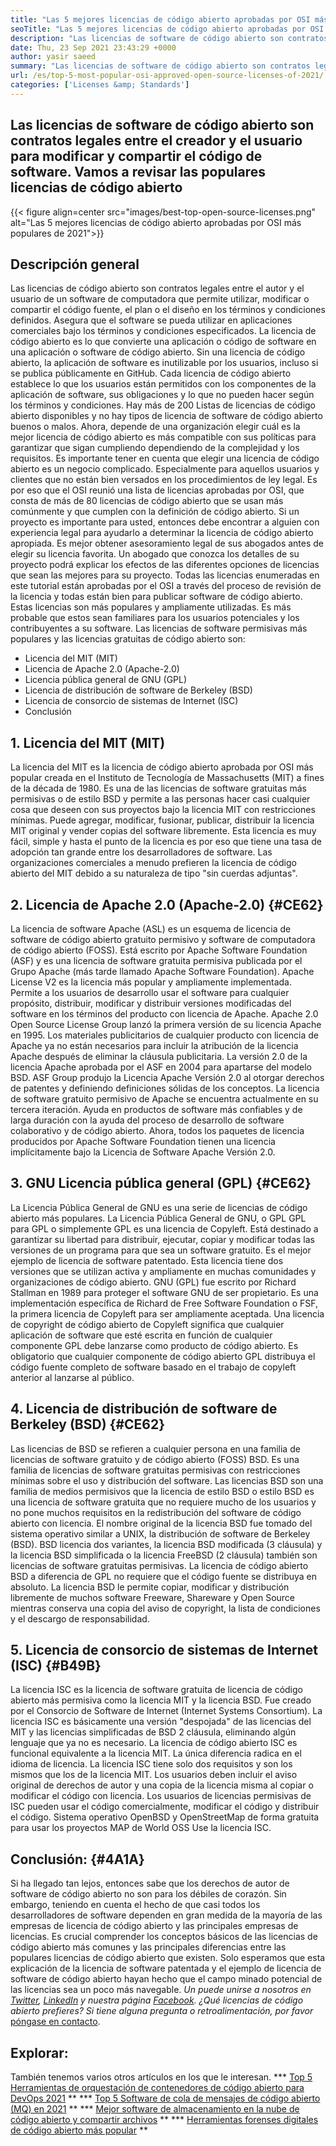 ```yaml
---
title: "Las 5 mejores licencias de código abierto aprobadas por OSI más populares de 2021" 
seoTitle: "Las 5 mejores licencias de código abierto aprobadas por OSI más populares de 2021" 
description: "Las licencias de software de código abierto son contratos legales entre el creador y el usuario para modificar y compartir el código de software. Revisemos licencias populares de código abierto" 
date: Thu, 23 Sep 2021 23:43:29 +0000
author: yasir saeed
summary: "Las licencias de software de código abierto son contratos legales entre el creador y el usuario para modificar y compartir el código de software. Vamos a revisar las populares licencias de código abierto" 
url: /es/top-5-most-popular-osi-approved-open-source-licenses-of-2021/
categories: ['Licenses &amp; Standards']
---
```


## Las licencias de software de código abierto son contratos legales entre el creador y el usuario para modificar y compartir el código de software. Vamos a revisar las populares licencias de código abierto

{{< figure align=center src="images/best-top-open-source-licenses.png" alt="Las 5 mejores licencias de código abierto aprobadas por OSI más populares de 2021">}}


## **Descripción general**
Las licencias de código abierto son contratos legales entre el autor y el usuario de un software de computadora que permite utilizar, modificar o compartir el código fuente, el plan o el diseño en los términos y condiciones definidos. Asegura que el software se pueda utilizar en aplicaciones comerciales bajo los términos y condiciones especificados. La licencia de código abierto es lo que convierte una aplicación o código de software en una aplicación o software de código abierto. Sin una licencia de código abierto, la aplicación de software es inutilizable por los usuarios, incluso si se publica públicamente en GitHub. Cada licencia de código abierto establece lo que los usuarios están permitidos con los componentes de la aplicación de software, sus obligaciones y lo que no pueden hacer según los términos y condiciones.
Hay más de 200 Listas de licencias de código abierto disponibles y no hay tipos de licencia de software de código abierto buenos o malos. Ahora, depende de una organización elegir cuál es la mejor licencia de código abierto es más compatible con sus políticas para garantizar que sigan cumpliendo dependiendo de la complejidad y los requisitos. Es importante tener en cuenta que elegir una licencia de código abierto es un negocio complicado. Especialmente para aquellos usuarios y clientes que no están bien versados ​​en los procedimientos de ley legal. Es por eso que el OSI reunió una lista de licencias aprobadas por OSI, que consta de más de 80 licencias de código abierto que se usan más comúnmente y que cumplen con la definición de código abierto.
Si un proyecto es importante para usted, entonces debe encontrar a alguien con experiencia legal para ayudarlo a determinar la licencia de código abierto apropiada. Es mejor obtener asesoramiento legal de sus abogados antes de elegir su licencia favorita. Un abogado que conozca los detalles de su proyecto podrá explicar los efectos de las diferentes opciones de licencias que sean las mejores para su proyecto. Todas las licencias enumeradas en este tutorial están aprobadas por el OSI a través del proceso de revisión de la licencia y todas están bien para publicar software de código abierto. Estas licencias son más populares y ampliamente utilizadas. Es más probable que estos sean familiares para los usuarios potenciales y los contribuyentes a su software. Las licencias de software permisivas más populares y las licencias gratuitas de código abierto son:
  * Licencia del MIT (MIT)
  * Licencia de Apache 2.0 (Apache-2.0)
  * Licencia pública general de GNU (GPL)
  * Licencia de distribución de software de Berkeley (BSD)
  * Licencia de consorcio de sistemas de Internet (ISC)
  * Conclusión

## 1. Licencia del MIT (MIT)
La licencia del MIT es la licencia de código abierto aprobada por OSI más popular creada en el Instituto de Tecnología de Massachusetts (MIT) a fines de la década de 1980. Es una de las licencias de software gratuitas más permisivas o de estilo BSD y permite a las personas hacer casi cualquier cosa que deseen con sus proyectos bajo la licencia MIT con restricciones mínimas.
Puede agregar, modificar, fusionar, publicar, distribuir la licencia MIT original y vender copias del software libremente. Esta licencia es muy fácil, simple y hasta el punto de la licencia es por eso que tiene una tasa de adopción tan grande entre los desarrolladores de software. Las organizaciones comerciales a menudo prefieren la licencia de código abierto del MIT debido a su naturaleza de tipo "sin cuerdas adjuntas".

## 2. Licencia de Apache 2.0 (Apache-2.0) {#CE62}
La licencia de software Apache (ASL) es un esquema de licencia de software de código abierto gratuito permisivo y software de computadora de código abierto (FOSS). Está escrito por Apache Software Foundation (ASF) y es una licencia de software gratuita permisiva publicada por el Grupo Apache (más tarde llamado Apache Software Foundation). Apache License V2 es la licencia más popular y ampliamente implementada. Permite a los usuarios de desarrollo usar el software para cualquier propósito, distribuir, modificar y distribuir versiones modificadas del software en los términos del producto con licencia de Apache. Apache 2.0 Open Source License Group lanzó la primera versión de su licencia Apache en 1995.
Los materiales publicitarios de cualquier producto con licencia de Apache ya no están necesarios para incluir la atribución de la licencia Apache después de eliminar la cláusula publicitaria. La versión 2.0 de la licencia Apache aprobada por el ASF en 2004 para apartarse del modelo BSD. ASF Group produjo la Licencia Apache Versión 2.0 al otorgar derechos de patentes y definiendo definiciones sólidas de los conceptos. La licencia de software gratuito permisivo de Apache se encuentra actualmente en su tercera iteración. Ayuda en productos de software más confiables y de larga duración con la ayuda del proceso de desarrollo de software colaborativo y de código abierto. Ahora, todos los paquetes de licencia producidos por Apache Software Foundation tienen una licencia implícitamente bajo la Licencia de Software Apache Versión 2.0.

## 3. GNU Licencia pública general (GPL) {#CE62}
La Licencia Pública General de GNU es una serie de licencias de código abierto más populares. La Licencia Pública General de GNU, o GPL GPL para GPL o simplemente GPL es una licencia de Copyleft. Está destinado a garantizar su libertad para distribuir, ejecutar, copiar y modificar todas las versiones de un programa para que sea un software gratuito. Es el mejor ejemplo de licencia de software patentado. Esta licencia tiene dos versiones que se utilizan activa y ampliamente en muchas comunidades y organizaciones de código abierto.
GNU (GPL) fue escrito por Richard Stallman en 1989 para proteger el software GNU de ser propietario. Es una implementación específica de Richard de Free Software Foundation o FSF, la primera licencia de Copyleft para ser ampliamente aceptada. Una licencia de copyright de código abierto de Copyleft significa que cualquier aplicación de software que esté escrita en función de cualquier componente GPL debe lanzarse como producto de código abierto. Es obligatorio que cualquier componente de código abierto GPL distribuya el código fuente completo de software basado en el trabajo de copyleft anterior al lanzarse al público.

## 4. Licencia de distribución de software de Berkeley (BSD) {#CE62}
Las licencias de BSD se refieren a cualquier persona en una familia de licencias de software gratuito y de código abierto (FOSS) BSD. Es una familia de licencias de software gratuitas permisivas con restricciones mínimas sobre el uso y distribución del software. Las licencias BSD son una familia de medios permisivos que la licencia de estilo BSD o estilo BSD es una licencia de software gratuita que no requiere mucho de los usuarios y no pone muchos requisitos en la redistribución del software de código abierto con licencia.
El nombre original de la licencia BSD fue tomado del sistema operativo similar a UNIX, la distribución de software de Berkeley (BSD). BSD licencia dos variantes, la licencia BSD modificada (3 cláusula) y la licencia BSD simplificada o la licencia FreeBSD (2 cláusula) también son licencias de software gratuitas permisivas. La licencia de código abierto BSD a diferencia de GPL no requiere que el código fuente se distribuya en absoluto. La licencia BSD le permite copiar, modificar y distribución libremente de muchos software Freeware, Shareware y Open Source mientras conserva una copia del aviso de copyright, la lista de condiciones y el descargo de responsabilidad.

## 5. Licencia de consorcio de sistemas de Internet (ISC) {#B49B}
La licencia ISC es la licencia de software gratuita de licencia de código abierto más permisiva como la licencia MIT y la licencia BSD. Fue creado por el Consorcio de Software de Internet (Internet Systems Consortium). La licencia ISC es básicamente una versión "despojada" de las licencias del MIT y las licencias simplificadas de BSD 2 cláusula, eliminando algún lenguaje que ya no es necesario.
La licencia de código abierto ISC es funcional equivalente a la licencia MIT. La única diferencia radica en el idioma de licencia. La licencia ISC tiene solo dos requisitos y son los mismos que los de la licencia MIT. Los usuarios deben incluir el aviso original de derechos de autor y una copia de la licencia misma al copiar o modificar el código con licencia. Los usuarios de licencias permisivas de ISC pueden usar el código comercialmente, modificar el código y distribuir el código. Sistema operativo OpenBSD y OpenStreetMap de forma gratuita para usar los proyectos MAP de World OSS Use la licencia ISC.

## Conclusión: {#4A1A}
Si ha llegado tan lejos, entonces sabe que los derechos de autor de software de código abierto no son para los débiles de corazón. Sin embargo, teniendo en cuenta el hecho de que casi todos los desarrolladores de software dependen en gran medida de la mayoría de las empresas de licencia de código abierto y las principales empresas de licencias. Es crucial comprender los conceptos básicos de las licencias de código abierto más comunes y las principales diferencias entre las populares licencias de código abierto que existen. Solo esperamos que esta explicación de la licencia de software patentada y el ejemplo de licencia de software de código abierto hayan hecho que el campo minado potencial de las licencias sea un poco más navegable.
_Un puede unirse a nosotros en [Twitter][1], [LinkedIn][2] y nuestra página [Facebook][3]. ¿Qué licencias de código abierto prefieres? Si tiene alguna pregunta o retroalimentación, por favor_ [póngase en contacto][4].

## Explorar:
También tenemos varios otros artículos en los que le interesan.
  *** [Top 5 Herramientas de orquestación de contenedores de código abierto para DevOps 2021][5] **
  *** [Top 5 Software de cola de mensajes de código abierto (MQ) en 2021][6] **
  *** [Mejor software de almacenamiento en la nube de código abierto y compartir archivos][7] **
  *** [Herramientas forenses digitales de código abierto más popular][8] **

  
[1]: https://twitter.com/containerize_co
[2]: https://www.linkedin.com/company/containerize/
[3]: http://facebook.com/containerize
[4]: mailto:yasir.saeed@aspose.com
[5]: https://blog.containerize.com/devops/top-5-open-source-container-orchestration-tools-for-devops-in-2021/
[6]: https://blog.containerize.com/message-queue-software/top-5-open-source-message-queue-software-in-2021/
[7]: https://products.containerize.com/backup-and-sync/
[8]: https://blog.containerize.com/digital-forensic-tools/top-5-open-source-digital-forensic-tools-in-2021/
